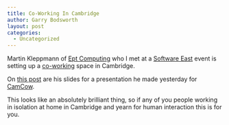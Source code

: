 ```yaml
---
title: Co-Working In Cambridge
author: Garry Bodsworth
layout: post
categories:
  - Uncategorized
---
```

Martin Kleppmann of [Ept Computing][1] who I met at a [Software East][2] event is setting up a [co-working][3] space in Cambridge.

On [this post][4] are his slides for a presentation he made yesterday for [CamCow][5].

This looks like an absolutely brilliant thing, so if any of you people working in isolation at home in Cambridge and yearn for human interaction this is for you.

 [1]: http://www.eptcomputing.com/
 [2]: http://www.software-east.co.uk/
 [3]: http://en.wikipedia.org/wiki/Coworking
 [4]: http://www.yes-no-cancel.co.uk/2009/02/05/camcow-cambridge-coworking-update/
 [5]: http://cambridgecoworking.pbwiki.com/